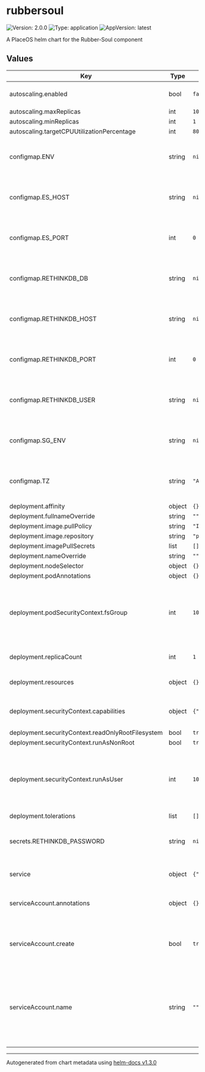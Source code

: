 # rubbersoul

![Version: 2.0.0](https://img.shields.io/badge/Version-2.0.0-informational?style=flat-square) ![Type: application](https://img.shields.io/badge/Type-application-informational?style=flat-square) ![AppVersion: latest](https://img.shields.io/badge/AppVersion-latest-informational?style=flat-square)

A PlaceOS helm chart for the Rubber-Soul component

## Values

| Key | Type | Default | Description |
|-----|------|---------|-------------|
| autoscaling.enabled | bool | `false` | enable horizontal pod autoscaling |
| autoscaling.maxReplicas | int | `10` |  |
| autoscaling.minReplicas | int | `1` |  |
| autoscaling.targetCPUUtilizationPercentage | int | `80` |  |
| configmap.ENV | string | `nil` | value exposed as environment variable to the pod |
| configmap.ES_HOST | string | `nil` | value exposed as environment variable to the pod |
| configmap.ES_PORT | int | `0` | value exposed as environment variable to the pod |
| configmap.RETHINKDB_DB | string | `nil` | value exposed as environment variable to the pod |
| configmap.RETHINKDB_HOST | string | `nil` | value exposed as environment variable to the pod |
| configmap.RETHINKDB_PORT | int | `0` | value exposed as environment variable to the pod |
| configmap.RETHINKDB_USER | string | `nil` | value exposed as environment variable to the pod |
| configmap.SG_ENV | string | `nil` | value exposed as environment variable to the pod |
| configmap.TZ | string | `"Australia/Brisbane"` | value exposed as environment variable to the pod |
| deployment.affinity | object | `{}` |  |
| deployment.fullnameOverride | string | `""` |  |
| deployment.image.pullPolicy | string | `"IfNotPresent"` |  |
| deployment.image.repository | string | `"placeos/rubber-soul"` |  |
| deployment.imagePullSecrets | list | `[]` |  |
| deployment.nameOverride | string | `""` |  |
| deployment.nodeSelector | object | `{}` |  |
| deployment.podAnnotations | object | `{}` |  |
| deployment.podSecurityContext.fsGroup | int | `10001` | fsGroup is defined at container build time and in most circumstances should not be changed |
| deployment.replicaCount | int | `1` | number of replicas to deploy |
| deployment.resources | object | `{}` | Pod resources request and limits |
| deployment.securityContext.capabilities | object | `{"drop":["ALL"]}` | Linux Capabilities for the container |
| deployment.securityContext.readOnlyRootFilesystem | bool | `true` |  |
| deployment.securityContext.runAsNonRoot | bool | `true` |  |
| deployment.securityContext.runAsUser | int | `10001` | runAsUser is defined at container build time and in most circumstances should not be changed |
| deployment.tolerations | list | `[]` |  |
| secrets.RETHINKDB_PASSWORD | string | `nil` | value exposed as environment variable to the pod |
| service | object | `{"port":3000,"type":"ClusterIP"}` | service exposed by deployment |
| serviceAccount.annotations | object | `{}` | Annotations to add to the service account |
| serviceAccount.create | bool | `true` | Specifies whether a service account should be created |
| serviceAccount.name | string | `""` | The name of the service account to use. If not set and create is true, a name is generated using the fullname template |

----------------------------------------------
Autogenerated from chart metadata using [helm-docs v1.3.0](https://github.com/norwoodj/helm-docs/releases/v1.3.0)
